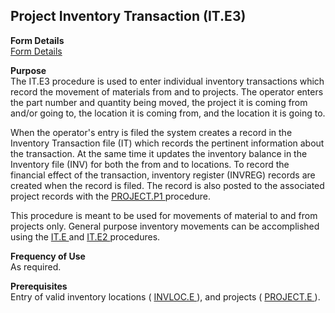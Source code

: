 ##  Project Inventory Transaction (IT.E3)

<PageHeader />

**Form Details**  
[ Form Details ](IT-E3-1/)   

**Purpose**  
The IT.E3 procedure is used to enter individual inventory transactions which
record the movement of materials from and to projects. The operator enters the
part number and quantity being moved, the project it is coming from and/or
going to, the location it is coming from, and the location it is going to.  
  
When the operator's entry is filed the system creates a record in the Inventory Transaction file (IT) which records the pertinent information about the transaction. At the same time it updates the inventory balance in the Inventory file (INV) for both the from and to locations. To record the financial effect of the transaction, inventory register (INVREG) records are created when the record is filed. The record is also posted to the associated project records with the [ PROJECT.P1 ](PROJECT-P1/) procedure.   
  
This procedure is meant to be used for movements of material to and from projects only. General purpose inventory movements can be accomplished using the [ IT.E ](../../../../rover/AP-OVERVIEW/AP-ENTRY/AP-E/CHECKS-E/AP-CONTROL/GLCHART-E/GLCHART-E-1/GLCHART-R2/WO-CONTROL/WO-E/IT-E) and [ IT.E2 ](../../../../rover/INV-OVERVIEW/INV-ENTRY/IT-E2) procedures. 

**Frequency of Use**  
As required.

**Prerequisites**  
Entry of valid inventory locations ( [ INVLOC.E ](../../../../rover/AP-OVERVIEW/AP-ENTRY/AP-E/CHECKS-E/AP-CONTROL/INVLOC-E) ), and projects ( [ PROJECT.E ](PROJECT-E/) ). 

<badge text= "Version 8.10.57" vertical="middle" />

<PageFooter />